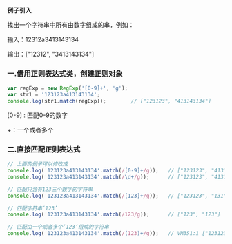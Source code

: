 **例子引入**

找出一个字符串中所有由数字组成的串，例如：

输入：12312a3413143134

输出：["12312", "3413143134"]

### 一.借用正则表达式类，创建正则对象
```js
var regExp = new RegExp('[0-9]+', 'g');
var str1 = '123123a413143134';
console.log(str1.match(regExp));		// ["123123", "413143134"]
```
[0-9] : 匹配0-9的数字

+：一个或者多个

### 二.直接匹配正则表达式
```js
// 上面的例子可以修改成
console.log('123123a413143134'.match(/[0-9]+/g));	// ["123123", "413143134"]
console.log('123123a413143134'.match(/\d+/g));		// ["123123", "413143134"]

// 匹配只含有123三个数字的字符串
console.log('123123a413143134'.match(/[123]+/g));	// ["123123", "131", "313"]

// 匹配字符串‘123’
console.log('123123a413143134'.match(/123/g));		// ["123", "123"]

// 匹配由一个或者多个‘123’组成的字符串
console.log('123123a413143134'.match(/(123)+/g));	// VM351:1 ["123123"]

```


